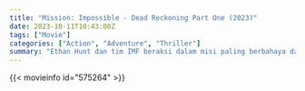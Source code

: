 ```yaml
---
title: "Mission: Impossible - Dead Reckoning Part One (2023)"
date: 2023-10-11T10:43:00Z
tags: ["Movie"]
categories: ["Action", "Adventure", "Thriller"]
summary: "Ethan Hunt dan tim IMF beraksi dalam misi paling berbahaya dari yang pernah ada: Melacak sebuah senjata jenis baru yang dapat mengancam kelangsungan umat manusia, sebelum jatuh ke tangan yang salah. Dengan kendali terhadap masa depan dan nasib dunia sebagai taruhannya, serta pihak-pihak jahat dari masa lalu Ethan yang turut mengintai, perlombaan maut lintas negara dimulai. Dihadang oleh musuh yang misterius dan berkuasa, Ethan dipaksa untuk menjadikan misi ini sebagai prioritas terpentingbahkan lebih penting dari nyawa orang-orang terdekatnya sekalipun."
---
```



  <mux-player stream-type="on-demand"
  src="https://kp3d-my.sharepoint.com/personal/ryoo_kp3d_onmicrosoft_com/_layouts/15/download.aspx?share=Efo6LU4K3nVFomaY5VIPbWgBk0ZhZjhI1JJQihObcb2RmA" metadata-video-title="Mission: Impossible - Dead Reckoning Part One (2023)" prefer-playback="mse" controls>
 
  </mux-player>
  

{{< movieinfo id="575264" >}}

  <script src="https://cdn.jsdelivr.net/npm/@mux/mux-player"></script>
  
   <script type="application/ld+json">
 {
  "@context": "https://schema.org/",
  "@type": "VideoObject",
  "name": "Mission: Impossible - Dead Reckoning Part One",
  "contentUrl": "https://stream.mux.com/agQ5BR900011YOdzNXPvuy86301Vzh3wfHMK8kk9CQYqt4.m3u8",
  "thumbnailUrl": "https://www.themoviedb.org/t/p/original/ljl6skTg5IvPp46POaZ6gL93Ue2.jpg?width=314&fit_mode=preserve&time=25",
  "uploadDate": "2023-10-11T10:42:00Z",
}

</script>